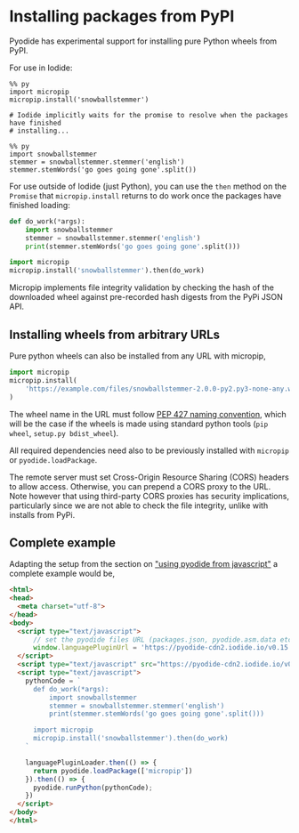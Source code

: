# Installing packages from PyPI

Pyodide has experimental support for installing pure Python wheels from PyPI.

For use in Iodide:

```
%% py
import micropip
micropip.install('snowballstemmer')

# Iodide implicitly waits for the promise to resolve when the packages have finished
# installing...

%% py
import snowballstemmer
stemmer = snowballstemmer.stemmer('english')
stemmer.stemWords('go goes going gone'.split())
```

For use outside of Iodide (just Python), you can use the `then` method on the
`Promise` that `micropip.install` returns to do work once the packages have
finished loading:

```py
def do_work(*args):
    import snowballstemmer
    stemmer = snowballstemmer.stemmer('english')
    print(stemmer.stemWords('go goes going gone'.split()))

import micropip
micropip.install('snowballstemmer').then(do_work)
```

Micropip implements file integrity validation by checking the hash of the
downloaded wheel against pre-recorded hash digests from the PyPi JSON API.

## Installing wheels from arbitrary URLs

Pure python wheels can also be installed from any URL with micropip,
```py
import micropip
micropip.install(
    'https://example.com/files/snowballstemmer-2.0.0-py2.py3-none-any.whl'
)
```

The wheel name in the URL must follow [PEP 427 naming
convention](https://www.python.org/dev/peps/pep-0427/#file-format), which will
be the case if the wheels is made using standard python tools (`pip wheel`,
`setup.py bdist_wheel`).

All required dependencies need also to be previously installed with `micropip`
or `pyodide.loadPackage`.

The remote server must set Cross-Origin Resource Sharing (CORS) headers to
allow access. Otherwise, you can prepend a CORS proxy to the URL. Note however
that using third-party CORS proxies has security implications, particularly
since we are not able to check the file integrity, unlike with installs from
PyPi.


## Complete example

Adapting the setup from the section on ["using pyodide from
javascript"](./using_pyodide_from_javascript.html) a complete example would be,

```html
<html>
<head>
  <meta charset="utf-8">
</head>
<body>
  <script type="text/javascript">
      // set the pyodide files URL (packages.json, pyodide.asm.data etc)
      window.languagePluginUrl = 'https://pyodide-cdn2.iodide.io/v0.15.0/full/';
  </script>
  <script type="text/javascript" src="https://pyodide-cdn2.iodide.io/v0.15.0/full/pyodide.js"></script>
  <script type="text/javascript">
    pythonCode = `
      def do_work(*args):
          import snowballstemmer
          stemmer = snowballstemmer.stemmer('english')
          print(stemmer.stemWords('go goes going gone'.split()))

      import micropip
      micropip.install('snowballstemmer').then(do_work)
    `

    languagePluginLoader.then(() => {
      return pyodide.loadPackage(['micropip'])
    }).then(() => {
      pyodide.runPython(pythonCode);
    })
  </script>
</body>
</html>
```
